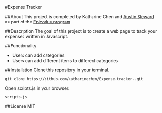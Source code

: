 #Expense Tracker 

##About 
This project is completed by Katharine Chen and [Austin Steward](https://github.com/asteward) as part of the [Epicodus program](http://www.learnhowtoprogram.com/lessons/expense-tracker). 

##Description 
The goal of this project is to create a web page to track your expenses written in Javascript. 

##Functionality 
* Users can add categories 
* Users can add different items to different categories 

##Installation 
Clone this repository in your terminal. 

    git clone https://github.com/katharinechen/Expense-tracker-.git

Open scripts.js in your browser. 

    scripts.js 

##License
MIT 